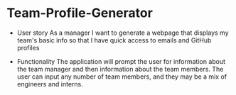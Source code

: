 # Team-Profile-Generator
* User story
As a manager
I want to generate a webpage that displays my team's basic info
so that I have quick access to emails and GitHub profiles

* Functionality
The application will prompt the user for information about the team manager and then information about the team members. The user can input any number of team members, and they may be a mix of engineers and interns.